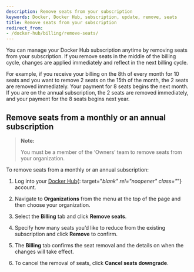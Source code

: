 ```yaml
---
description: Remove seats from your subscription
keywords: Docker, Docker Hub, subscription, update, remove, seats
title: Remove seats from your subscription
redirect_from:
- /docker-hub/billing/remove-seats/
---
```


You can manage your Docker Hub subscription anytime by removing seats from your subscription. If you remove seats in the middle of the billing cycle, changes are applied immediately and reflect in the next billing cycle.

For example, if you receive your billing on the 8th of every month for 10 seats and you want to remove 2 seats on the 15th of the month, the 2 seats are removed immediately. Your payment for 8 seats begins the next month. If you are on the annual subscription, the 2 seats are removed immediately, and your payment for the 8 seats begins next year.

## Remove seats from a monthly or an annual subscription

> **Note:**
>
> You must be a member of the ‘Owners’ team to remove seats from your organization.

To remove seats from a monthly or an annual subscription:

1. Log into your [Docker Hub](https://hub.docker.com){: target="_blank" rel="noopener" class="_"} account.

2. Navigate to **Organizations** from the menu at the top of the page and then choose your organization.

3. Select the **Billing** tab and click **Remove seats**.

4. Specify how many seats you’d like to reduce from the existing subscription and click **Remove** to confirm.

5. The **Billing** tab confirms the seat removal and the details on when the changes will take effect.

6. To cancel the removal of seats, click **Cancel seats downgrade**.
